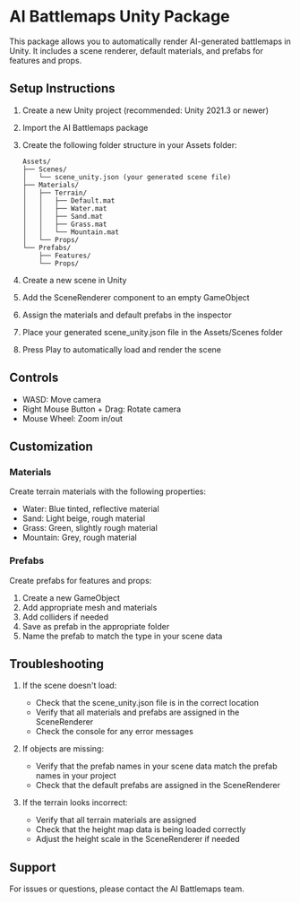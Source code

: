 # AI Battlemaps Unity Package

This package allows you to automatically render AI-generated battlemaps in Unity. It includes a scene renderer, default materials, and prefabs for features and props.

## Setup Instructions

1. Create a new Unity project (recommended: Unity 2021.3 or newer)
2. Import the AI Battlemaps package
3. Create the following folder structure in your Assets folder:
   ```
   Assets/
   ├── Scenes/
   │   └── scene_unity.json (your generated scene file)
   ├── Materials/
   │   ├── Terrain/
   │   │   ├── Default.mat
   │   │   ├── Water.mat
   │   │   ├── Sand.mat
   │   │   ├── Grass.mat
   │   │   └── Mountain.mat
   │   └── Props/
   └── Prefabs/
       ├── Features/
       └── Props/
   ```

4. Create a new scene in Unity
5. Add the SceneRenderer component to an empty GameObject
6. Assign the materials and default prefabs in the inspector
7. Place your generated scene_unity.json file in the Assets/Scenes folder
8. Press Play to automatically load and render the scene

## Controls

- WASD: Move camera
- Right Mouse Button + Drag: Rotate camera
- Mouse Wheel: Zoom in/out

## Customization

### Materials
Create terrain materials with the following properties:
- Water: Blue tinted, reflective material
- Sand: Light beige, rough material
- Grass: Green, slightly rough material
- Mountain: Grey, rough material

### Prefabs
Create prefabs for features and props:
1. Create a new GameObject
2. Add appropriate mesh and materials
3. Add colliders if needed
4. Save as prefab in the appropriate folder
5. Name the prefab to match the type in your scene data

## Troubleshooting

1. If the scene doesn't load:
   - Check that the scene_unity.json file is in the correct location
   - Verify that all materials and prefabs are assigned in the SceneRenderer
   - Check the console for any error messages

2. If objects are missing:
   - Verify that the prefab names in your scene data match the prefab names in your project
   - Check that the default prefabs are assigned in the SceneRenderer

3. If the terrain looks incorrect:
   - Verify that all terrain materials are assigned
   - Check that the height map data is being loaded correctly
   - Adjust the height scale in the SceneRenderer if needed

## Support

For issues or questions, please contact the AI Battlemaps team. 